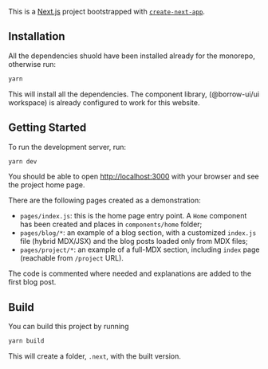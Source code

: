 This is a [Next.js](https://nextjs.org/) project bootstrapped with [`create-next-app`](https://github.com/vercel/next.js/tree/canary/packages/create-next-app).

## Installation

All the dependencies shuold have been installed already for the monorepo, otherwise run:

```bash
yarn
```

This will install all the dependencies.
The component library, (@borrow-ui/ui workspace) is already configured to work for this website.

## Getting Started

To run the development server, run:

```bash
yarn dev
```

You should be able to open [http://localhost:3000](http://localhost:3000) with your browser and see the project home page.

There are the following pages created as a demonstration:

-   `pages/index.js`: this is the home page entry point. A `Home` component has been created and places in `components/home` folder;
-   `pages/blog/*`: an example of a blog section, with a customized `index.js` file (hybrid MDX/JSX) and the blog posts loaded only from MDX files;
-   `pages/project/*`: an example of a full-MDX section, including `index` page (reachable from `/project` URL).

The code is commented where needed and explanations are added to the first blog post.

## Build

You can build this project by running

```bash
yarn build
```

This will create a folder, `.next`, with the built version.
